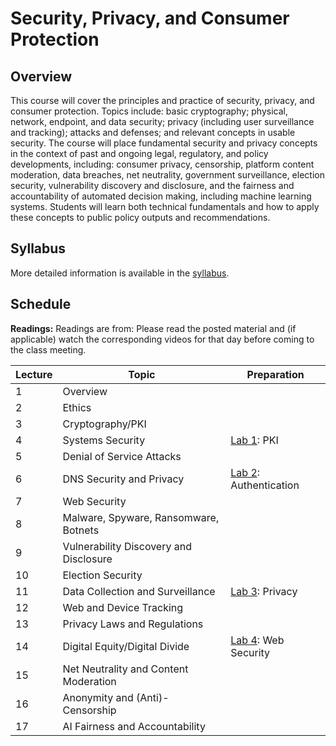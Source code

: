 # Security, Privacy, and Consumer Protection

## Overview

This course will cover the principles and practice of security, privacy,
and consumer protection. Topics include: basic cryptography; physical,
network, endpoint, and data security; privacy (including user
surveillance and tracking); attacks and defenses; and relevant concepts
in usable security. The course will place fundamental security and
privacy concepts in the context of past and ongoing legal, regulatory,
and policy developments, including: consumer privacy, censorship,
platform content moderation, data breaches, net neutrality, government
surveillance, election security, vulnerability discovery and disclosure,
and the fairness and accountability of automated decision making,
including machine learning systems. Students will learn both technical
fundamentals and how to apply these concepts to public policy outputs
and recommendations.

## Syllabus

More detailed information is available in the [syllabus](syllabus.md).

## Schedule

**Readings:** Readings are from: Please read the posted material and
(if applicable) watch the corresponding videos for that day before coming to the class
meeting.

| Lecture | Topic                                  | Preparation                                 |
|---------|----------------------------------------|---------------------------------------------|
| 1       | Overview                               |                                             |
| 2       | Ethics                                 |                                             |
| 3       | Cryptography/PKI                       |                                             |
| 4       | Systems Security                       | [Lab 1](assignments/pki.md): PKI            |
| 5       | Denial of Service Attacks              |                                             |
| 6       | DNS Security and Privacy               | [Lab 2](assignments/api.md): Authentication |
| 7       | Web Security                           |                                             |
| 8       | Malware, Spyware, Ransomware, Botnets  |                                             |
| 9       | Vulnerability Discovery and Disclosure |                                             |
| 10      | Election Security                      |                                             |
| 11      | Data Collection and Surveillance       | [Lab 3](assignments/privacy.md): Privacy    |
| 12      | Web and Device Tracking                |                                             |
| 13      | Privacy Laws and Regulations           |                                             |
| 14      | Digital Equity/Digital Divide          | [Lab 4](assignments/web.md): Web Security   |
| 15      | Net Neutrality and Content Moderation  |                                             |
| 16      | Anonymity and (Anti)-Censorship        |                                             |
| 17      | AI Fairness and Accountability         |                                             |
